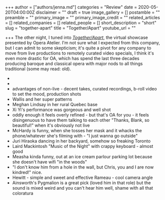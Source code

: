 +++
author = ["authors/jenna.md"]
categories = "Review"
date = 2020-05-20T04:00:00Z
disclaimer = ""
draft = true
image_gallery = []
postamble = ""
preamble = ""
primary_image = ""
primary_image_credit = ""
related_articles = []
related_companies = []
related_people = []
short_description = "short"
slug = "together-apart"
title = "Together/Apart"
youtube_url = ""

+++
The other night, I tuned into [_Together/Apart_](https://www.operaatelier.com/season-and-tickets/2020-2021-season/together-apart-opera-atelier), the virtual showcase presented by Opera Atelier. I'm not sure what I expected from this company, but I can admit to some skepticism; it's quite a pivot for any company to move from live productions to remotely curated video specials, I think it's even more drastic for OA, which has spend the last three decades producing baroque and classical opera with major nods to all things traditional (some may read: old).

* 
* 
* advantages of non-live - decent takes, curated recordings, b-roll video to set the mood, production shots
* Wallis and her super patterns
* Meghan Lindsay in her rural Quebec base
* Xi Yi's performance was gorgeous and well shot
* oddly enough it feels overly refined - but that's OA for you - it feels disingenuous to have them talking to each other "Thanks, Blank, so beautiful!" when it's obviously not live
* McHardy is funny, when she tosses her mask and it whacks the phone/whatever she's filming with - "I just wanna go outside"
* Juri Hiraoka dancing in her backyard, somehow so freaking Toronto
* Laird Mackintosh "Music of the Night" with crappy keyboard - almost good
* Measha kinda funny, out at an ice cream parlour parking lot because she doesn't have wifi "in the woods"
* "I don't know him from a hole in the wall, but Chris, you and I are now kindred!" nice.
* Hewitt - simple and sweet and effective Rameau - cool camera angle
* Ainsworth's Pygmalion is a great pick (loved him in that role) but the sound is mixed weird and you can't hear him well, shame with all that coloratura